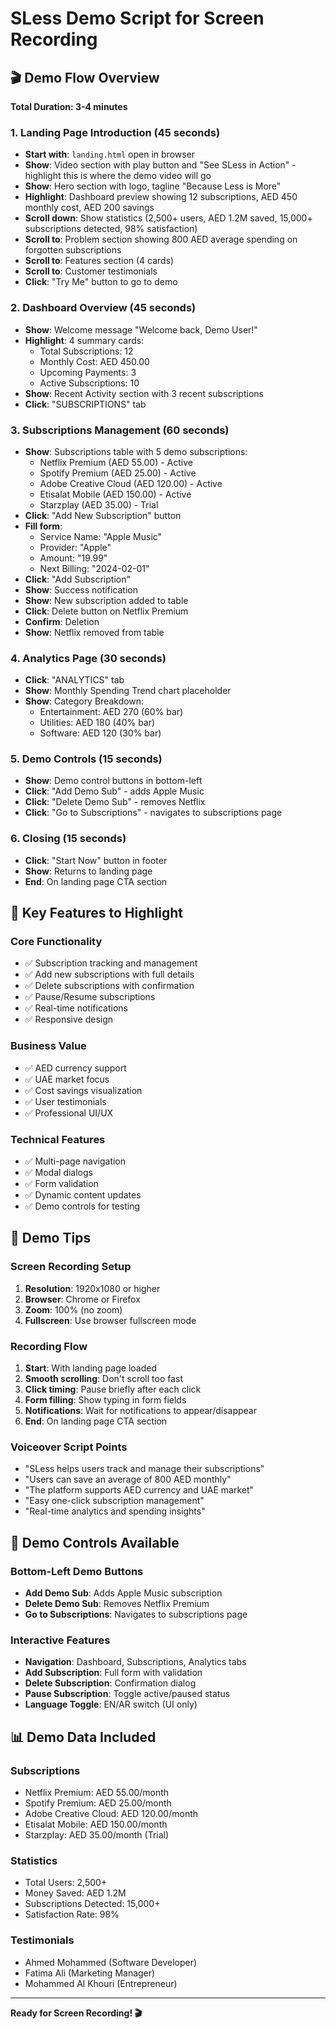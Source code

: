 # SLess Demo Script for Screen Recording

## 🎬 Demo Flow Overview

**Total Duration: 3-4 minutes**

### 1. Landing Page Introduction (45 seconds)
- **Start with**: `landing.html` open in browser
- **Show**: Video section with play button and "See SLess in Action" - highlight this is where the demo video will go
- **Show**: Hero section with logo, tagline "Because Less is More"
- **Highlight**: Dashboard preview showing 12 subscriptions, AED 450 monthly cost, AED 200 savings
- **Scroll down**: Show statistics (2,500+ users, AED 1.2M saved, 15,000+ subscriptions detected, 98% satisfaction)
- **Scroll to**: Problem section showing 800 AED average spending on forgotten subscriptions
- **Scroll to**: Features section (4 cards)
- **Scroll to**: Customer testimonials
- **Click**: "Try Me" button to go to demo

### 2. Dashboard Overview (45 seconds)
- **Show**: Welcome message "Welcome back, Demo User!"
- **Highlight**: 4 summary cards:
  - Total Subscriptions: 12
  - Monthly Cost: AED 450.00
  - Upcoming Payments: 3
  - Active Subscriptions: 10
- **Show**: Recent Activity section with 3 recent subscriptions
- **Click**: "SUBSCRIPTIONS" tab

### 3. Subscriptions Management (60 seconds)
- **Show**: Subscriptions table with 5 demo subscriptions:
  - Netflix Premium (AED 55.00) - Active
  - Spotify Premium (AED 25.00) - Active
  - Adobe Creative Cloud (AED 120.00) - Active
  - Etisalat Mobile (AED 150.00) - Active
  - Starzplay (AED 35.00) - Trial
- **Click**: "Add New Subscription" button
- **Fill form**:
  - Service Name: "Apple Music"
  - Provider: "Apple"
  - Amount: "19.99"
  - Next Billing: "2024-02-01"
- **Click**: "Add Subscription"
- **Show**: Success notification
- **Show**: New subscription added to table
- **Click**: Delete button on Netflix Premium
- **Confirm**: Deletion
- **Show**: Netflix removed from table

### 4. Analytics Page (30 seconds)
- **Click**: "ANALYTICS" tab
- **Show**: Monthly Spending Trend chart placeholder
- **Show**: Category Breakdown:
  - Entertainment: AED 270 (60% bar)
  - Utilities: AED 180 (40% bar)
  - Software: AED 120 (30% bar)

### 5. Demo Controls (15 seconds)
- **Show**: Demo control buttons in bottom-left
- **Click**: "Add Demo Sub" - adds Apple Music
- **Click**: "Delete Demo Sub" - removes Netflix
- **Click**: "Go to Subscriptions" - navigates to subscriptions page

### 6. Closing (15 seconds)
- **Click**: "Start Now" button in footer
- **Show**: Returns to landing page
- **End**: On landing page CTA section

## 🎯 Key Features to Highlight

### Core Functionality
- ✅ Subscription tracking and management
- ✅ Add new subscriptions with full details
- ✅ Delete subscriptions with confirmation
- ✅ Pause/Resume subscriptions
- ✅ Real-time notifications
- ✅ Responsive design

### Business Value
- ✅ AED currency support
- ✅ UAE market focus
- ✅ Cost savings visualization
- ✅ User testimonials
- ✅ Professional UI/UX

### Technical Features
- ✅ Multi-page navigation
- ✅ Modal dialogs
- ✅ Form validation
- ✅ Dynamic content updates
- ✅ Demo controls for testing

## 📝 Demo Tips

### Screen Recording Setup
1. **Resolution**: 1920x1080 or higher
2. **Browser**: Chrome or Firefox
3. **Zoom**: 100% (no zoom)
4. **Fullscreen**: Use browser fullscreen mode

### Recording Flow
1. **Start**: With landing page loaded
2. **Smooth scrolling**: Don't scroll too fast
3. **Click timing**: Pause briefly after each click
4. **Form filling**: Show typing in form fields
5. **Notifications**: Wait for notifications to appear/disappear
6. **End**: On landing page CTA section

### Voiceover Script Points
- "SLess helps users track and manage their subscriptions"
- "Users can save an average of 800 AED monthly"
- "The platform supports AED currency and UAE market"
- "Easy one-click subscription management"
- "Real-time analytics and spending insights"

## 🔧 Demo Controls Available

### Bottom-Left Demo Buttons
- **Add Demo Sub**: Adds Apple Music subscription
- **Delete Demo Sub**: Removes Netflix Premium
- **Go to Subscriptions**: Navigates to subscriptions page

### Interactive Features
- **Navigation**: Dashboard, Subscriptions, Analytics tabs
- **Add Subscription**: Full form with validation
- **Delete Subscription**: Confirmation dialog
- **Pause Subscription**: Toggle active/paused status
- **Language Toggle**: EN/AR switch (UI only)

## 📊 Demo Data Included

### Subscriptions
- Netflix Premium: AED 55.00/month
- Spotify Premium: AED 25.00/month
- Adobe Creative Cloud: AED 120.00/month
- Etisalat Mobile: AED 150.00/month
- Starzplay: AED 35.00/month (Trial)

### Statistics
- Total Users: 2,500+
- Money Saved: AED 1.2M
- Subscriptions Detected: 15,000+
- Satisfaction Rate: 98%

### Testimonials
- Ahmed Mohammed (Software Developer)
- Fatima Ali (Marketing Manager)
- Mohammed Al Khouri (Entrepreneur)

---

**Ready for Screen Recording! 🎬**
